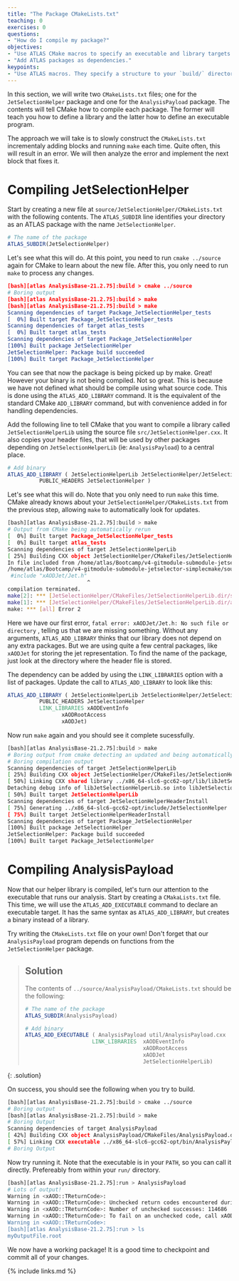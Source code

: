 ```yaml
---
title: "The Package CMakeLists.txt"
teaching: 0
exercises: 0
questions:
- "How do I compile my package?"
objectives:
- "Use ATLAS CMake macros to specify an executable and library targets."
- "Add ATLAS packages as dependencies."
keypoints:
- "Use ATLAS macros. They specify a structure to your `build/` directory that makes your life easy!"
---
```


In this section, we will write two `CMakeLists.txt` files; one for the `JetSelectionHelper` package and one for the `AnalysisPayload` package. The contents will tell CMake how to compile each package. The former will teach you how to define a library and the latter how to define an executable program.

The approach we will take is to slowly construct the `CMakeLists.txt` incrementaly adding blocks and running `make` each time. Quite often, this will result in an error. We will then analyze the error and implement the next block that fixes it.

# Compiling JetSelectionHelper

Start by creating a new file at `source/JetSelectionHelper/CMakeLists.txt` with the following contents. The `ATLAS_SUBDIR` line identifies your directory as an ATLAS package with the name `JetSelectionHelper`.

```cmake
# The name of the package
ATLAS_SUBDIR(JetSelectionHelper)
```

Let's see what this will do. At this point, you need to run `cmake ../source` again for CMake to learn about the new file. After this, you only need to run `make` to process any changes.

```cmake
[bash][atlas AnalysisBase-21.2.75]:build > cmake ../source
# Boring output
[bash][atlas AnalysisBase-21.2.75]:build > make
[bash][atlas AnalysisBase-21.2.75]:build > make
Scanning dependencies of target Package_JetSelectionHelper_tests
[  0%] Built target Package_JetSelectionHelper_tests
Scanning dependencies of target atlas_tests
[  0%] Built target atlas_tests
Scanning dependencies of target Package_JetSelectionHelper
[100%] Built package JetSelectionHelper
JetSelectionHelper: Package build succeeded
[100%] Built target Package_JetSelectionHelper
```

You can see that now the package is being picked up by make. Great! However your binary is not being compiled. Not so great. This is because we have not defined what should be compile using what source code. This is done using the `ATLAS_ADD_LIBRARY` command. It is the equivalent of the standard CMake `ADD_LIBRARY` command, but with convenience added in for handling dependencies.

Add the following line to tell CMake that you want to compile a library called `JetSelectionHelperLib` using the source file `src/JetSelectionHelper.cxx`. It also copies your header files, that will be used by other packages depending on `JetSelectionHelperLib` (ie: `AnalysisPayload`) to a central place.

```cmake
# Add binary
ATLAS_ADD_LIBRARY ( JetSelectionHelperLib JetSelectionHelper/JetSelectionHelper.h src/JetSelectionHelper.cxx
		  PUBLIC_HEADERS JetSelectionHelper )
```

Let's see what this will do. Note that you only need to run `make` this time. CMake already knows about your `JetSelectionHelper/CMakeLists.txt` from the previous step, allowing `make` to automatically look for updates.

```bash
[bash][atlas AnalysisBase-21.2.75]:build > make
# Output from CMake being automatically rerun
[  0%] Built target Package_JetSelectionHelper_tests
[  0%] Built target atlas_tests
Scanning dependencies of target JetSelectionHelperLib
[ 25%] Building CXX object JetSelectionHelper/CMakeFiles/JetSelectionHelperLib.dir/src/JetSelectionHelper.cxx.o
In file included from /home/atlas/Bootcamp/v4-gitmodule-submodule-jetselector-simplecmake/source/JetSelectionHelper/src/JetSelectionHelper.cxx:1:0:
/home/atlas/Bootcamp/v4-gitmodule-submodule-jetselector-simplecmake/source/JetSelectionHelper/JetSelectionHelper/JetSelectionHelper.h:1:25: fatal error: xAODJet/Jet.h: No such file or directory
 #include "xAODJet/Jet.h"
                         ^
compilation terminated.
make[2]: *** [JetSelectionHelper/CMakeFiles/JetSelectionHelperLib.dir/src/JetSelectionHelper.cxx.o] Error 1
make[1]: *** [JetSelectionHelper/CMakeFiles/JetSelectionHelperLib.dir/all] Error 2
make: *** [all] Error 2
```

Here we have our first error, `fatal error: xAODJet/Jet.h: No such file or directory` , telling us that we are missing something. Without any arguments, `ATLAS_ADD_LIBRARY` thinks that our library does not depend on any extra packages. But we are using quite a few central packages, like `xAODJet` for storing the jet representation. To find the name of the package, just look at the directory where the header file is stored.

The dependency can be added by using the `LINK_LIBRARIES` option with a list of packages. Update the call to `ATLAS_ADD_LIBRARY` to look like this:

```cmake
ATLAS_ADD_LIBRARY ( JetSelectionHelperLib JetSelectionHelper/JetSelectionHelper.h src/JetSelectionHelper.cxx
		  PUBLIC_HEADERS JetSelectionHelper
		  LINK_LIBRARIES xAODEventInfo
				 xAODRootAccess
				 xAODJet)
```

Now run `make` again and you should see it complete sucessfully.

```bash
[bash][atlas AnalysisBase-21.2.75]:build > make
# Boring output from cmake detecting an updated and being automatically rerun
# Boring compilation output
Scanning dependencies of target JetSelectionHelperLib
[ 25%] Building CXX object JetSelectionHelper/CMakeFiles/JetSelectionHelperLib.dir/src/JetSelectionHelper.cxx.o
[ 50%] Linking CXX shared library ../x86_64-slc6-gcc62-opt/lib/libJetSelectionHelperLib.so
Detaching debug info of libJetSelectionHelperLib.so into libJetSelectionHelperLib.so.dbg
[ 50%] Built target JetSelectionHelperLib
Scanning dependencies of target JetSelectionHelperHeaderInstall
[ 75%] Generating ../x86_64-slc6-gcc62-opt/include/JetSelectionHelper
[ 75%] Built target JetSelectionHelperHeaderInstall
Scanning dependencies of target Package_JetSelectionHelper
[100%] Built package JetSelectionHelper
JetSelectionHelper: Package build succeeded
[100%] Built target Package_JetSelectionHelper
```

# Compiling AnalysisPayload

Now that our helper library is compiled, let's turn our attention to the executable that runs our analysis. Start by creating a `CMakaLists.txt` file. This time, we will use the `ATLAS_ADD_EXECUTABLE` command to declare an executable target. It has the same syntax as `ATLAS_ADD_LIBRARY`, but creates a binary instead of a library.

Try writing the `CMakeLists.txt` file on your own! Don't forget that our `AnalysisPayload` program depends on functions from the `JetSelectionHelper` package.

> ## Solution
>
> The contents of `../source/AnalysisPayload/CMakeLists.txt` should be the following:
>
> ```cmake
> # The name of the package
> ATLAS_SUBDIR(AnalysisPayload)
>
> # Add binary
> ATLAS_ADD_EXECUTABLE ( AnalysisPayload util/AnalysisPayload.cxx
>                      LINK_LIBRARIES  xAODEventInfo
>                                      xAODRootAccess
>                                      xAODJet
>                                      JetSelectionHelperLib)
> ```
{: .solution}

On success, you should see the following when you try to build.

```bash
[bash][atlas AnalysisBase-21.2.75]:build > cmake ../source
# Boring output
[bash][atlas AnalysisBase-21.2.75]:build > make
# Boring Output
Scanning dependencies of target AnalysisPayload
[ 42%] Building CXX object AnalysisPayload/CMakeFiles/AnalysisPayload.dir/util/AnalysisPayload.cxx.o
[ 57%] Linking CXX executable ../x86_64-slc6-gcc62-opt/bin/AnalysisPayload
# Boring Output
```

Now try running it. Note that the executable is in your `PATH`, so you can call it directly. Prefereably from within your `run/` directory.

```bash
[bash][atlas AnalysisBase-21.2.75]:run > AnalysisPayload
# Lots of output!
Warning in <xAOD::TReturnCode>:
Warning in <xAOD::TReturnCode>: Unchecked return codes encountered during the job
Warning in <xAOD::TReturnCode>: Number of unchecked successes: 114686
Warning in <xAOD::TReturnCode>: To fail on an unchecked code, call xAOD::TReturnCode::enableFailure() at the job's start
Warning in <xAOD::TReturnCode>:
[bash][atlas AnalysisBase-21.2.75]:run > ls
myOutputFile.root
```

We now have a working package! It is a good time to checkpoint and commit all of your changes.



{% include links.md %}


